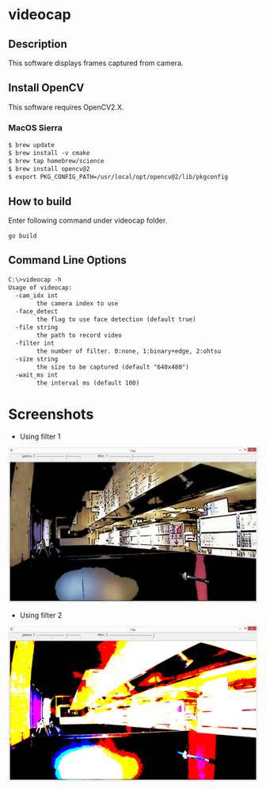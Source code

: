 # videocap

## Description

This software displays frames captured from camera.

## Install OpenCV

This software requires OpenCV2.X.

### MacOS Sierra

```
$ brew update
$ brew install -v cmake
$ brew tap homebrew/science
$ brew install opencv@2
$ export PKG_CONFIG_PATH=/usr/local/opt/opencv@2/lib/pkgconfig
```

## How to build

Enter following command under videocap folder.

```
go build
```

## Command Line Options

```
C:\>videocap -h
Usage of videocap:
  -cam_idx int
        the camera index to use
  -face_detect
        the flag to use face detection (default true)
  -file string
        the path to record video
  -filter int
        the number of filter. 0:none, 1:binary+edge, 2:ohtsu
  -size string
        the size to be captured (default "640x480")
  -wait_ms int
        the interval ms (default 100)
```

# Screenshots

* Using filter 1

![filter1](fig1.png "filter1")

* Using filter 2

![filter2](fig2.png "filter2")
